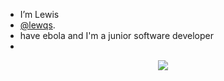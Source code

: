 - I’m Lewis
- [@lewqs](https://discord.com/users/299849873648386048).
- have ebola and I'm a junior software developer
- 
<p align="center">
  <img src="https://count.getloli.com/get/@Lewisbro12?theme=gelbooru" />
</p>
